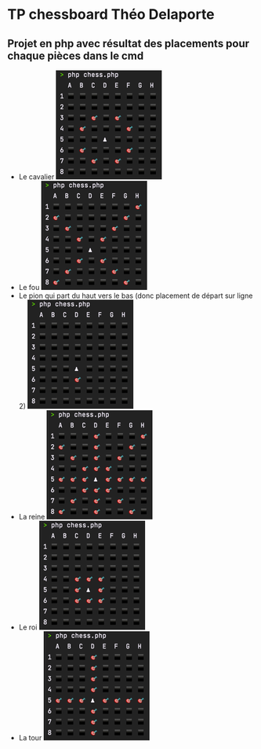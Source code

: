 # TP chessboard Théo Delaporte

## Projet en php avec résultat des placements pour chaque pièces dans le cmd

- Le cavalier
![alt text](img/cavalier.png)
- Le fou
![alt text](img/fou.png)
- Le pion qui part du haut vers le bas (donc placement de départ sur ligne 2)
![alt text](img/pion.png)
- La reine
![alt text](img/reine.png)
- Le roi
![alt text](img/roi.png)
- La tour
![alt text](img/tour.png)